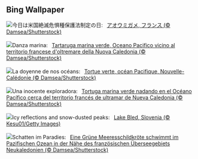 ## Bing Wallpaper
![](https://www.bing.com/th?id=OHR.CoralTurtle_JA-JP5618879842_UHD.jpg&w=1000)今日は米国絶滅危惧種保護法制定の日:&nbsp;&ensp;[アオウミガメ, フランス (© Damsea/Shutterstock)](https://www.bing.com/th?id=OHR.CoralTurtle_JA-JP5618879842_UHD.jpg)
<br><br/>
![](https://www.bing.com/th?id=OHR.CoralTurtle_IT-IT2494528336_UHD.jpg&w=1000)Danza marina:&nbsp;&ensp;[Tartaruga marina verde, Oceano Pacifico vicino al territorio francese d'oltremare della Nuova Caledonia (© Damsea/Shutterstock)](https://www.bing.com/th?id=OHR.CoralTurtle_IT-IT2494528336_UHD.jpg)
<br><br/>
![](https://www.bing.com/th?id=OHR.CoralTurtle_FR-FR9548465819_UHD.jpg&w=1000)La doyenne de nos océans:&nbsp;&ensp;[Tortue verte, océan Pacifique, Nouvelle-Calédonie (© Damsea/Shutterstock)](https://www.bing.com/th?id=OHR.CoralTurtle_FR-FR9548465819_UHD.jpg)
<br><br/>
![](https://www.bing.com/th?id=OHR.CoralTurtle_ES-ES1601437701_UHD.jpg&w=1000)Una inocente exploradora:&nbsp;&ensp;[Tortuga marina verde nadando en el Océano Pacífico cerca del territorio francés de ultramar de Nueva Caledonia (© Damsea/Shutterstock)](https://www.bing.com/th?id=OHR.CoralTurtle_ES-ES1601437701_UHD.jpg)
<br><br/>
![](https://www.bing.com/th?id=OHR.LakeBledSnow_EN-GB9064661612_UHD.jpg&w=1000)Icy reflections and snow-dusted peaks:&nbsp;&ensp;[Lake Bled, Slovenia (© Kesu01/Getty Images)](https://www.bing.com/th?id=OHR.LakeBledSnow_EN-GB9064661612_UHD.jpg)
<br><br/>
![](https://www.bing.com/th?id=OHR.CoralTurtle_DE-DE1141048085_UHD.jpg&w=1000)Schatten im Paradies:&nbsp;&ensp;[Eine Grüne Meeresschildkröte schwimmt im Pazifischen Ozean in der Nähe des französischen Überseegebiets Neukaledonien (© Damsea/Shutterstock)](https://www.bing.com/th?id=OHR.CoralTurtle_DE-DE1141048085_UHD.jpg)
<br><br/>

